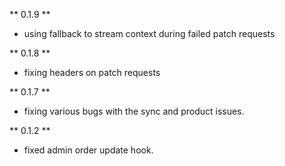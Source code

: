 ** 0.1.9 **
* using fallback to stream context during failed patch requests

** 0.1.8 **
* fixing headers on patch requests

** 0.1.7 **
* fixing various bugs with the sync and product issues.

** 0.1.2 **
* fixed admin order update hook.
